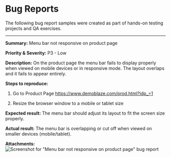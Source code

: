 # Bug Reports

The following bug report samples were created as part of hands-on testing projects and QA exercises.

---
**Summary:**
Menu bar not responsive on product page

**Priority & Severity:**
P3 - Low

**Description:**
On the product page the menu bar fails to display properly when viewed on mobile devices or in responsive mode. The layout overlaps and it fails to appear entirely.

**Steps to reproduce:**

1. Go to Product Page https://www.demoblaze.com/prod.html?idp_=1 

2. Resize the browser window to a mobile or tablet size

**Expected result:**
The menu bar should adjust its layout to fit the screen size properly.

**Actual result:**
The menu bar is overlapping or cut off when viewed on smaller devices (mobile/tablet).

**Attachments:**
![Screenshot for "Menu bar not responsive on product page" bug report](.screenshot/Menu-Bar-Not-Responsive-Bug-Screenshot.png)

